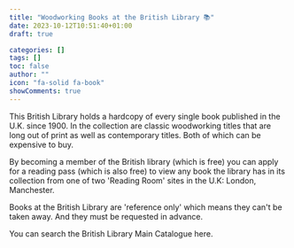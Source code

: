 ```yaml
---
title: "Woodworking Books at the British Library 📚"
date: 2023-10-12T10:51:40+01:00
draft: true

categories: []
tags: []
toc: false
author: ""
icon: "fa-solid fa-book"
showComments: true
---
```

This British Library holds a hardcopy of every single book published in the
U.K. since 1900. In the collection are classic woodworking titles that are long
out of print as well as contemporary titles. Both of which can be expensive to
buy. 

<!--more-->

By becoming a member of the British library (which is free) you can apply for a
reading pass (which is also free) to view any book the library has in its
collection from one of two 'Reading Room' sites in the U.K: London, Manchester. 

Books at the British Library are 'reference only' which means they can't be
taken away. And they must be requested in advance.

You can search the British Library Main Catalogue here. 
